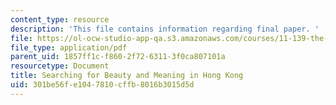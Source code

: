 ```yaml
---
content_type: resource
description: 'This file contains information regarding final paper. '
file: https://ol-ocw-studio-app-qa.s3.amazonaws.com/courses/11-139-the-city-in-film-spring-2015/301be56fe1047810cffb8016b3015d5d_MIT11_139S15_FinalPaper.pdf
file_type: application/pdf
parent_uid: 1857ff1c-f860-2f72-6311-3f0ca807101a
resourcetype: Document
title: Searching for Beauty and Meaning in Hong Kong
uid: 301be56f-e104-7810-cffb-8016b3015d5d
---
```


